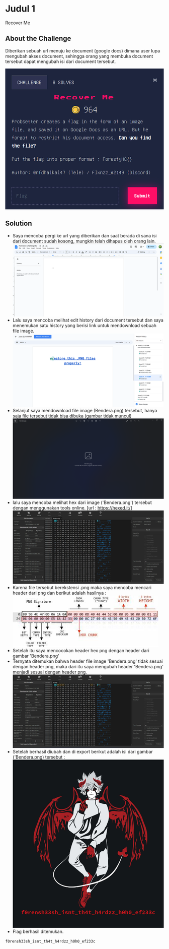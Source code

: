 # Judul 1
Recover Me

## About the Challenge
Diberikan sebuah url menuju ke document (google docs) dimana user lupa mengubah akses document, sehingga orang yang membuka document tersebut dapat mengubah isi dari document tersebut.

![preview](images/problem.png)

## Solution
- Saya mencoba pergi ke url yang diberikan dan saat berada di sana isi dari document sudah kosong, mungkin telah dihapus oleh orang lain.
![preview](images/docs1.png)
- Lalu saya mencoba melihat edit history dari document tersebut dan saya menemukan satu history yang berisi link untuk mendownload sebuah file image.
![preview](images/history.png)
- Selanjut saya mendownload file image (Bendera.png) tersebut, hanya saja file tersebut tidak bisa dibuka (gambar tidak muncul)
![preview](images/cantOpen.png)
- lalu saya mencoba melihat hex dari image ('Bendera.png') tersebut dengan menggunakan tools online. [url : https://hexed.it/]
![preview](images/header1.png)
- Karena file tersebut berekstensi .png maka saya mencoba mencari header dari png dan berikut adalah hasilnya : 
![preview](images/pngHeader.jpg)
- Setelah itu saya mencocokan header hex png dengan header dari gambar 'Bendera.png'
- Ternyata ditemukan bahwa header file image 'Bendera.png' tidak sesuai dengan header png, maka dari itu saya mengubah header 'Bendera.png' menjadi sesuai dengan header png.
![preview](images/header2.png)
- Setelah berhasil diubah dan di export berikut adalah isi dari gambar ('Bendera.png) tersebut : 
![preview](images/Bendera.png)
- Flag berhasil ditemukan.

```
f0rensh33sh_isnt_th4t_h4rdzz_h0h0_ef233c
```
